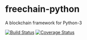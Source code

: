 # freechain-python
A blockchain framework for Python-3

[![Build Status](https://img.shields.io/travis/peteremiljensen/blockchain-python/master.svg?maxAge=0)](https://travis-ci.org/peteremiljensen/blockchain-python) [![Coverage Status](https://img.shields.io/coveralls/peteremiljensen/blockchain-python/master.svg?maxAge=0)](https://coveralls.io/github/peteremiljensen/blockchain-python)
